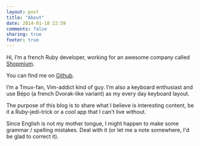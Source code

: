 ```yaml
---
layout: post
title: "About"
date: 2014-01-18 22:59
comments: false
sharing: true
footer: true
---
```

Hi, I’m a french Ruby developer, working for an awesome company called [Shopmium](http://www.shopmium.org).

You can find me on [Github](http://github.com/tlarrieu).

I’m a Tmux-fan, Vim-addict kind of guy. I’m also a keyboard enthusiast and use Bépo (a french Dvorak-like variant) as my every day keyboard layout.

The purpose of this blog is to share what I believe is interesting content, be it a Ruby-jedi-trick or a cool app that I can't live without.

Since English is not my mother tongue, I might happen to make some grammar / spelling mistakes. Deal with it (or let me a note somewhere, I'd be glad to correct it).
